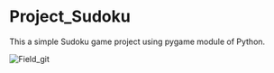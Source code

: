 # Project_Sudoku
This a simple Sudoku game project using pygame module of Python.

![Field_git](https://github.com/Fairooz14/Project_Sudoku/assets/102751153/32c2baba-146a-4114-b648-49d2083f1cc0)
